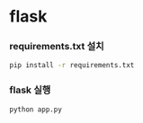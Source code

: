 # flask

### requirements.txt 설치
   ```bash
   pip install -r requirements.txt
   ```

### flask 실행
   ```bash
   python app.py
   ```
